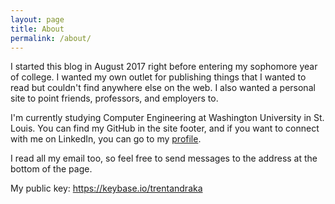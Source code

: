 ```yaml
---
layout: page
title: About
permalink: /about/
---
```


I started this blog in August 2017 right before entering my sophomore year of college. I wanted my own outlet for publishing things that I wanted to read but couldn't find anywhere else on the web. I also wanted a personal site to point friends, professors, and employers to.

I'm currently studying Computer Engineering at Washington University in St. Louis. You can find my GitHub in the site footer, and if you want to connect with me on LinkedIn, you can go to my [profile](https://www.linkedin.com/in/trentandraka/).

I read all my email too, so feel free to send messages to the address at the bottom of the page.

My public key: https://keybase.io/trentandraka
